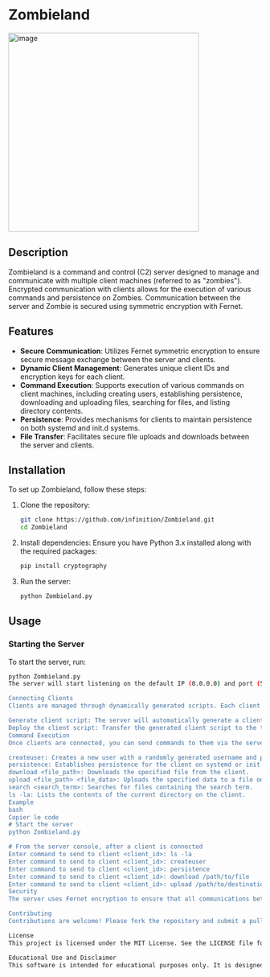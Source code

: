 # Zombieland

<img width="379" height="395" alt="image" src="https://github.com/user-attachments/assets/a563fa3b-7dd5-45d6-a77f-3164480dd4a2" />

## Description
Zombieland is a command and control (C2) server designed to manage and communicate with multiple client machines (referred to as "zombies"). Encrypted communication with clients allows for the execution of various commands and persistence on Zombies. Communication between the server and Zombie is secured using symmetric encryption with Fernet.


## Features
- **Secure Communication**: Utilizes Fernet symmetric encryption to ensure secure message exchange between the server and clients.
- **Dynamic Client Management**: Generates unique client IDs and encryption keys for each client.
- **Command Execution**: Supports execution of various commands on client machines, including creating users, establishing persistence, downloading and uploading files, searching for files, and listing directory contents.
- **Persistence**: Provides mechanisms for clients to maintain persistence on both systemd and init.d systems.
- **File Transfer**: Facilitates secure file uploads and downloads between the server and clients.

## Installation
To set up Zombieland, follow these steps:

1. Clone the repository:
    ```bash
    git clone https://github.com/infinition/Zombieland.git
    cd Zombieland
    ```
2. Install dependencies:
    Ensure you have Python 3.x installed along with the required packages:
    ```bash
    pip install cryptography
    ```
3. Run the server:
    ```bash
    python Zombieland.py
    ```

## Usage

### Starting the Server
To start the server, run:
```bash
python Zombieland.py
The server will start listening on the default IP (0.0.0.0) and port (5555). It will generate necessary client files and update them with the server's IP and port information.

Connecting Clients
Clients are managed through dynamically generated scripts. Each client script is uniquely configured with its ID and encryption key.

Generate client script: The server will automatically generate a client script named zombie_client_<client_id>.py.
Deploy the client script: Transfer the generated client script to the target machine and execute it.
Command Execution
Once clients are connected, you can send commands to them via the server console. Example commands include:

createuser: Creates a new user with a randomly generated username and password.
persistence: Establishes persistence for the client on systemd or init.d systems.
download <file_path>: Downloads the specified file from the client.
upload <file_path> <file_data>: Uploads the specified data to a file on the client.
search <search_term>: Searches for files containing the search term.
ls -la: Lists the contents of the current directory on the client.
Example
bash
Copier le code
# Start the server
python Zombieland.py

# From the server console, after a client is connected
Enter command to send to client <client_id>: ls -la
Enter command to send to client <client_id>: createuser
Enter command to send to client <client_id>: persistence
Enter command to send to client <client_id>: download /path/to/file
Enter command to send to client <client_id>: upload /path/to/destination "file data content"
Security
The server uses Fernet encryption to ensure that all communications between the server and the clients are secure. Each client is assigned a unique key, which is stored securely in a JSON file (keys.json). Ensure this file is protected and not accessible to unauthorized users.

Contributing
Contributions are welcome! Please fork the repository and submit a pull request with your changes. Ensure that your code follows the project's style guidelines and is well-documented.

License
This project is licensed under the MIT License. See the LICENSE file for details.

Educational Use and Disclaimer
This software is intended for educational purposes only. It is designed to help users understand the concepts of command and control servers, secure communication, and client management. The authors and contributors are not responsible for any misuse of this software. Users are encouraged to use this software responsibly and ethically. Any illegal use of this software is strictly prohibited, and the authors disclaim all liability for such actions.
